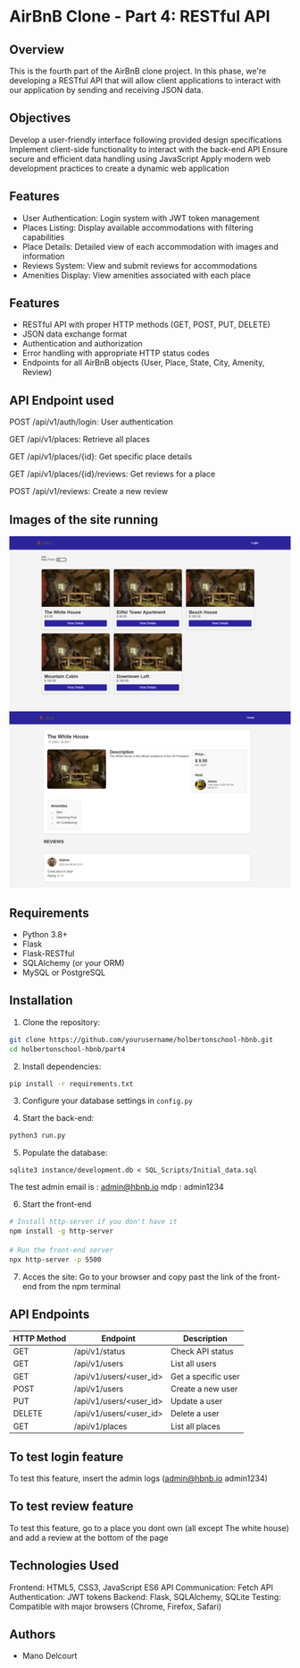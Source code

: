 # AirBnB Clone - Part 4: RESTful API

## Overview
This is the fourth part of the AirBnB clone project. In this phase, we're developing a RESTful API that will allow client applications to interact with our application by sending and receiving JSON data.

## Objectives
Develop a user-friendly interface following provided design specifications
Implement client-side functionality to interact with the back-end API
Ensure secure and efficient data handling using JavaScript
Apply modern web development practices to create a dynamic web application

## Features

- User Authentication: Login system with JWT token management
- Places Listing: Display available accommodations with filtering capabilities
- Place Details: Detailed view of each accommodation with images and information
- Reviews System: View and submit reviews for accommodations
- Amenities Display: View amenities associated with each place

## Features
- RESTful API with proper HTTP methods (GET, POST, PUT, DELETE)
- JSON data exchange format
- Authentication and authorization
- Error handling with appropriate HTTP status codes
- Endpoints for all AirBnB objects (User, Place, State, City, Amenity, Review)

## API Endpoint used
POST /api/v1/auth/login: User authentication

GET /api/v1/places: Retrieve all places

GET /api/v1/places/{id}: Get specific place details

GET /api/v1/places/{id}/reviews: Get reviews for a place

POST /api/v1/reviews: Create a new review

## Images of the site running
![alt text](images/example.png)
![alt text](images/example2.png)

## Requirements
- Python 3.8+
- Flask
- Flask-RESTful
- SQLAlchemy (or your ORM)
- MySQL or PostgreSQL

## Installation

1. Clone the repository:
```bash
git clone https://github.com/yourusername/holbertonschool-hbnb.git
cd holbertonschool-hbnb/part4
```


2. Install dependencies:
```bash
pip install -r requirements.txt
```

3. Configure your database settings in `config.py`

4. Start the back-end:
```bash
python3 run.py
```
5. Populate the database:
```
sqlite3 instance/development.db < SQL_Scripts/Initial_data.sql
```
The test admin email is : admin@hbnb.io
                    mdp : admin1234

6. Start the front-end
```bash
# Install http-server if you don't have it
npm install -g http-server

# Run the front-end server
npx http-server -p 5500
```
7. Acces the site:
Go to your browser and copy past the link of the front-end from the npm terminal

## API Endpoints

| HTTP Method | Endpoint | Description |
|-------------|----------|-------------|
| GET | /api/v1/status | Check API status |
| GET | /api/v1/users | List all users |
| GET | /api/v1/users/<user_id> | Get a specific user |
| POST | /api/v1/users | Create a new user |
| PUT | /api/v1/users/<user_id> | Update a user |
| DELETE | /api/v1/users/<user_id> | Delete a user |
| GET | /api/v1/places | List all places |

## To test login feature
To test this feature, insert the admin logs (admin@hbnb.io   admin1234)

## To test review feature
To test this feature, go to a place you dont own (all except The white house) and add a review at the bottom of the page

## Technologies Used
Frontend: HTML5, CSS3, JavaScript ES6
API Communication: Fetch API
Authentication: JWT tokens
Backend: Flask, SQLAlchemy, SQLite
Testing: Compatible with major browsers (Chrome, Firefox, Safari)

## Authors
- Mano Delcourt